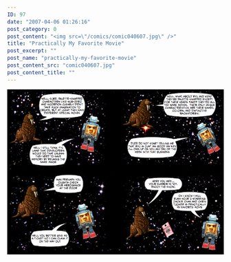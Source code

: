 ```yaml
---
ID: 97
date: "2007-04-06 01:26:16"
post_category: 0
post_content: "<img src=\"/comics/comic040607.jpg\" />"
title: "Practically My Favorite Movie"
post_excerpt: ""
post_name: "practically-my-favorite-movie"
post_content_src: "comic040607.jpg"
post_content_title: ""
---
```



[![](/comics-hi-res/comic040607.jpg)](/comics-hi-res/comic040607.jpg)
